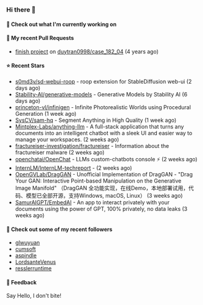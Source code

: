 ### Hi there 👋

#### 👷 Check out what I'm currently working on

#### 🔨 My recent Pull Requests

- [finish project](https://github.com/duytran0998/case_182_04/pull/1) on [duytran0998/case_182_04](https://github.com/duytran0998/case_182_04) (4 years ago)

#### ⭐ Recent Stars

- [s0md3v/sd-webui-roop](https://github.com/s0md3v/sd-webui-roop) - roop extension for StableDiffusion web-ui (2 days ago)
- [Stability-AI/generative-models](https://github.com/Stability-AI/generative-models) - Generative Models by Stability AI (6 days ago)
- [princeton-vl/infinigen](https://github.com/princeton-vl/infinigen) - Infinite Photorealistic Worlds using Procedural Generation (1 week ago)
- [SysCV/sam-hq](https://github.com/SysCV/sam-hq) - Segment Anything in High Quality (1 week ago)
- [Mintplex-Labs/anything-llm](https://github.com/Mintplex-Labs/anything-llm) - A full-stack application that turns any documents into an intelligent chatbot with a sleek UI and easier way to manage your workspaces. (2 weeks ago)
- [fractureiser-investigation/fractureiser](https://github.com/fractureiser-investigation/fractureiser) - Information about the fractureiser malware (2 weeks ago)
- [openchatai/OpenChat](https://github.com/openchatai/OpenChat) - LLMs custom-chatbots console ⚡ (2 weeks ago)
- [InternLM/InternLM-techreport](https://github.com/InternLM/InternLM-techreport) -  (2 weeks ago)
- [OpenGVLab/DragGAN](https://github.com/OpenGVLab/DragGAN) - Unofficial Implementation of DragGAN - &#34;Drag Your GAN: Interactive Point-based Manipulation on the Generative Image Manifold&#34; （DragGAN 全功能实现，在线Demo，本地部署试用，代码、模型已全部开源，支持Windows, macOS, Linux） (3 weeks ago)
- [SamurAIGPT/EmbedAI](https://github.com/SamurAIGPT/EmbedAI) - An app to interact privately with your documents using the power of GPT, 100% privately, no data leaks (3 weeks ago)

#### 👯 Check out some of my recent followers

- [glwuyuan](https://github.com/glwuyuan)
- [cumsoft](https://github.com/cumsoft)
- [aspindle](https://github.com/aspindle)
- [LordsanteVenus](https://github.com/LordsanteVenus)
- [resslerruntime](https://github.com/resslerruntime)

#### 💬 Feedback

Say Hello, I don't bite!